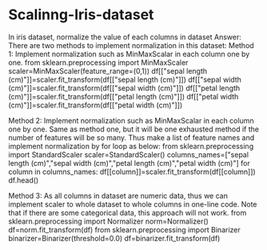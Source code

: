 # Scalinng-Iris-dataset
In iris dataset, normalize the value of each columns in dataset
Answer:
There are two methods to implement normalization in this dataset:
Method 1: 
Implement normalization such as MinMaxScalar in each column one by one.
from sklearn.preprocessing import MinMaxScaler
scaler=MinMaxScaler(feature_range=(0,1))
df[["sepal length (cm)"]]=scaler.fit_transform(df[["sepal length (cm)"]])
df[["sepal width (cm)"]]=scaler.fit_transform(df[["sepal width (cm)"]])
df[["petal length (cm)"]]=scaler.fit_transform(df[["petal length (cm)"]])
df[["petal width (cm)"]]=scaler.fit_transform(df[["petal width (cm)"]])

Method 2:
Implement normalization such as MinMaxScalar in each column one by one. Same as method one, but it will be one exhausted method if the number of features will be so many. Thus make a list of feature names and implement normalization by for loop as below:
from sklearn.preprocessing import StandardScaler
scaler=StandardScaler()
columns_names=["sepal length (cm)","sepal width (cm)","petal length (cm)","petal width (cm)"]
for column in columns_names:
    df[[column]]=scaler.fit_transform(df[[column]])
df.head()

Method 3:
As all columns in dataset are numeric data, thus we can implement scaler to whole dataset to whole columns in one-line code. Note that if there are some categorical data, this approach will not work.
from sklearn.preprocessing import Normalizer
norm=Normalizer()
df=norm.fit_transform(df)
from sklearn.preprocessing import Binarizer
binarizer=Binarizer(threshold=0.0)
df=binarizer.fit_transform(df)
